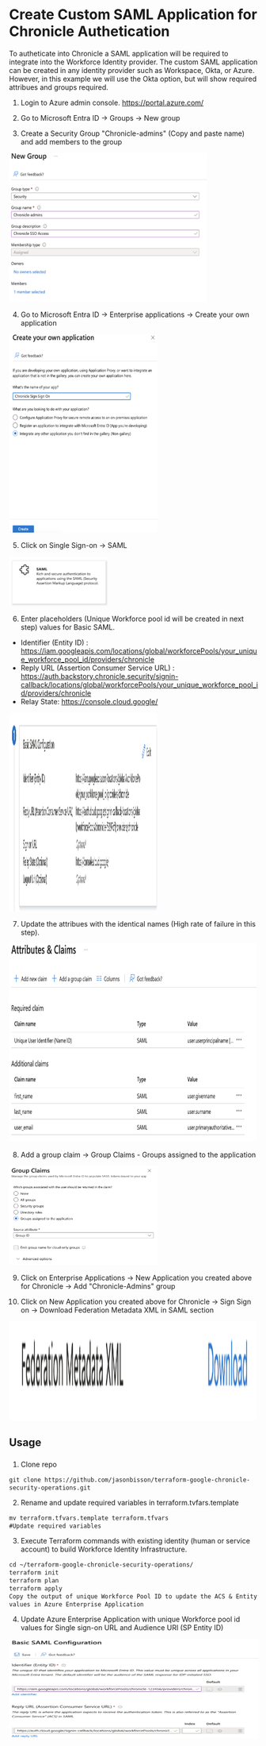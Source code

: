 # Create Custom SAML Application for Chronicle Authetication

To autheticate into Chronicle a SAML application will be required to integrate into the Workforce Identity provider. The custom SAML application can be created in any identity provider such as Workspace, Okta, or Azure. However, in this example we will use the Okta option, but will show required attribues and groups required.

1. Login to Azure admin console. https://portal.azure.com/

2. Go to Microsoft Entra ID -> Groups -> New group

3. Create a Security Group "Chronicle-admins" (Copy and paste name) and add members to the group
<img src="diagram/creategroup.png" width="400" height="300">

4. Go to Microsoft Entra ID -> Enterprise applications -> Create your own application 
<img src="diagram/customapp.png" width="300" height="400">

5. Click on Single Sign-on -> SAML
<img src="diagram/saml.png" width="200" height="100">

6. Enter placeholders (Unique Workforce pool id will be created in next step) values for Basic SAML.
- Identifier (Entity ID) : https://iam.googleapis.com/locations/global/workforcePools/your_unique_workforce_pool_id/providers/chronicle
- Reply URL (Assertion Consumer Service URL) : https://auth.backstory.chronicle.security/signin-callback/locations/global/workforcePools/your_unique_workforce_pool_id/providers/chronicle
- Relay State: https://console.cloud.google/
<img src="diagram/basicsaml.png" width="300" height="400">

7. Update the attribues with the identical names (High rate of failure in this step).
<img src="diagram/attributes.png" width="500" height="400">

8. Add a group claim -> Group Claims - Groups assigned to the application
<img src="diagram/groupclaim.png" width="300" height="200">

9. Click on Enterprise Applications -> New Application you created above for Chronicle -> Add "Chronicle-Admins" group

10. Click on New Application you created above for Chronicle -> Sign Sign on -> Download Federation Metadata XML in SAML section
<img src="diagram/downloadsamlxml.png" width="500" height="200">

## Usage

###
1. Clone repo
```
git clone https://github.com/jasonbisson/terraform-google-chronicle-security-operations.git
```

2. Rename and update required variables in terraform.tvfars.template
```
mv terraform.tfvars.template terraform.tfvars
#Update required variables
```

3. Execute Terraform commands with existing identity (human or service account) to build Workforce Identity Infrastructure.
```
cd ~/terraform-google-chronicle-security-operations/
terraform init
terraform plan
terraform apply
Copy the output of unique Workforce Pool ID to update the ACS & Entity values in Azure Enterprise Application
```
4. Update Azure Enterprise Application with unique Workforce pool id values for Single sign-on URL and Audience URI (SP Entity ID)
<img src="diagram/updatebasicsaml.png" width="900" height="200">




